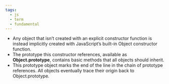 ```yaml
---
tags:
  - js
  - term
  - fundamental
---
```


- Any object that isn’t created with an explicit constructor function is instead implicitly created with JavaScript’s built-in Object constructor function.
- The prototype this constructor references, available as **Object.prototype**, contains basic methods that all objects should inherit.
- This prototype object marks the end of the line in the chain of prototype references. All objects eventually trace their origin back to Object.prototype.
